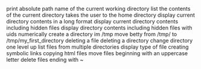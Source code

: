 print absolute path name of the current working directory
list the contents of the current directory
takes the user to the home directory
display current directory contents in a long format
display current directory contents including hidden files
display directory contents including hidden files with uids numerically
create a directory im /tmp
move betty from /tmp/ to /tmp/my_first_directory
deleting a file
deleting a directory
change directory one level up
list files from multiple directories
display type of file
creating symbolic links
copying html files
move files beginning with an uppercase letter
delete files ending with ~
